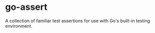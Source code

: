 # go-assert
A collection of familiar test assertions for use with Go's built-in testing environment.
